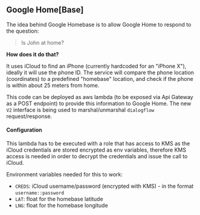 ## Google Home[Base]

The idea behind Google Homebase is to allow Google Home to respond to the question:
> Is John at home?

**How does it do that?**

It uses iCloud to find an iPhone (currently hardcoded for an "iPhone X"), ideally it will use the phone ID. The service will compare the phone location (coordinates) to a predefined "homebase" location, and check if the phone is within about 25 meters from home.

This code can be deployed as aws lambda (to be exposed via Api Gateway as a POST endpoint) to provide this information to Google Home. The new `V2` interface is being used to marshal/unmarshal `dialogflow` request/response.

#### Configuration
This lambda has to be executed with a role that has access to KMS as the iCloud credentials are stored encrypted as env variables, therefore KMS access is needed in order to decrypt the credentials and issue the call to iCloud.

Environment variables needed for this to work:
- `CREDS`: iCloud username/password (encrypted with KMS) - in the format `username::password`
- `LAT`: float for the homebase latitude
- `LNG`: float for the homebase longitude